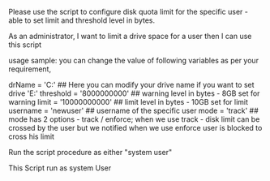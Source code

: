 Please use the script to configure disk quota limit for the specific user - able to set limit and threshold level in bytes.

As an administrator, I want to limit a drive space for a user then I can use this script

usage sample:
you can change the value of following variables as per your requirement,

drName = 'C:' ## Here you can modify your drive name if you want to set drive 'E:'
threshold = '8000000000' ## warning level in bytes - 8GB set for warning
limit = '10000000000' ## limit level in bytes - 10GB set for limit
username = 'newuser' ## username of the specific user
mode = 'track' ## mode has 2 options - track / enforce; when we use track - disk limit can be crossed by the user but we notified when we use enforce user is blocked to cross his limit

Run the script procedure as either "system user" 

This Script run as system User